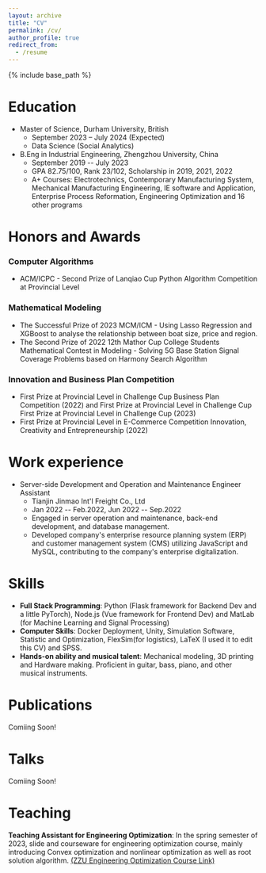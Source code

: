 ```yaml
---
layout: archive
title: "CV"
permalink: /cv/
author_profile: true
redirect_from:
  - /resume
---
```


{% include base_path %}

Education
======
* Master of Science, Durham University, British
  * September 2023 – July 2024 (Expected)
  * Data Science (Social Analytics)
* B.Eng in Industrial Engineering, Zhengzhou University, China
  * September 2019 -- July 2023
  * GPA 82.75/100, Rank 23/102, Scholarship in 2019, 2021, 2022
  * A+ Courses: Electrotechnics, Contemporary Manufacturing System, Mechanical Manufacturing Engineering, IE software and Application, Enterprise Process Reformation, Engineering Optimization and 16 other programs

# Honors and Awards
### Computer Algorithms
- ACM/ICPC - Second Prize of Lanqiao Cup Python Algorithm Competition at Provincial Level

### Mathematical Modeling
- The Successful Prize of 2023 MCM/ICM - Using Lasso Regression and XGBoost to analyse the relationship between boat size, price and region.
- The Second Prize of 2022 12th Mathor Cup College Students Mathematical Contest in Modeling - Solving 5G Base Station Signal Coverage Problems based on Harmony Search Algorithm

### Innovation and Business Plan Competition
- First Prize at Provincial Level in Challenge Cup Business Plan Competition (2022) and First Prize at Provincial Level in Challenge Cup First Prize at Provincial Level in Challenge Cup (2023)
- First Prize at Provincial Level in E-Commerce Competition Innovation, Creativity and Entrepreneurship (2022)
 
Work experience
======
* Server-side Development and Operation and Maintenance Engineer Assistant
  * Tianjin Jinmao Int'l Freight Co., Ltd
  * Jan 2022 -- Feb.2022, Jun 2022 -- Sep.2022
  * Engaged in server operation and maintenance, back-end development, and database management. 
  * Developed company's enterprise resource planning system (ERP) and customer management system (CMS) utilizing JavaScript and MySQL, contributing to the company's enterprise digitalization.

# Skills
- **Full Stack Programming**: Python (Flask framework for Backend Dev and a little PyTorch), Node.js (Vue framework for Frontend Dev) and MatLab (for Machine Learning and Signal Processing)<br>
- **Computer Skills**: Docker Deployment, Unity, Simulation Software, Statistic and Optimization, FlexSim(for logistics), LaTeX (I used it to edit this CV) and SPSS.<br>
- **Hands-on ability and musical talent**: Mechanical modeling, 3D printing and Hardware making. Proficient in guitar, bass, piano, and other musical instruments.<br>

# Publications
Comiing Soon!

# Talks
Comiing Soon!

# Teaching
**Teaching Assistant for Engineering Optimization**: In the spring semester of 2023, slide and courseware for engineering optimization course, mainly introducing Convex optimization and nonlinear optimization as well as root solution algorithm. [(ZZU Engineering Optimization Course Link)](https://ieyjzhou.github.io/teaching/)
